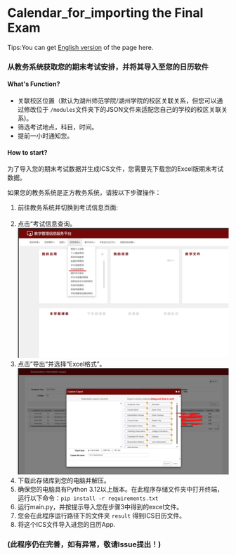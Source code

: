 # Calendar_for_importing the Final Exam

Tips:You can get  <a href='./manual/English version.md'>English version</a> of the page here.

### 从教务系统获取您的期末考试安排，并将其导入至您的日历软件

#### What's Function?

- 关联校区位置（默认为湖州师范学院/湖州学院的校区关联关系，但您可以通过修改位于 <code>/modules</code>文件夹下的JSON文件来适配您自己的学校的校区关联关系)。
- 筛选考试地点，科目，时间。
- 提前一小时通知您。

#### How to start?

为了导入您的期末考试数据并生成ICS文件，您需要先下载您的Excel版期末考试数据。

如果您的教务系统是正方教务系统，请按以下步骤操作：

<ol>
    <li> 前往教务系统并切换到考试信息页面:</li>
    <br>
    <li> 点击“考试信息查询。</li>
    <img src='manual_imgs/1.png'></img>
    <li> 点击”导出“并选择“Excel格式”。</li>
    <img src='manual_imgs/2.png'></img>
    <li> 下载此存储库到您的电脑并解压。</li>
    <li> 确保您的电脑具有Python 3.12以上版本。在此程序存储文件夹中打开终端，运行以下命令：<code>pip install -r requirements.txt</code></li>
    <li> 运行main.py，并按提示导入您在步骤3中得到的excel文件。</li>
    <li> 您会在此程序运行路径下的文件夹 <code>result</code> 得到ICS日历文件。</li>
    <li> 将这个ICS文件导入进您的日历App.
</ol>

### (此程序仍在完善，如有异常，敬请Issue提出！)
